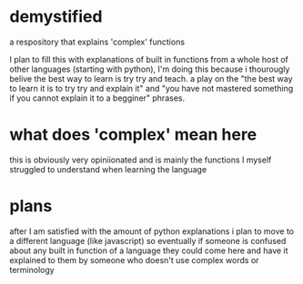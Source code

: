 # demystified
a respository that explains 'complex' functions

I plan to fill this with explanations of built in functions from a whole host of other languages (starting with python), I'm doing this because i thourougly belive the best way to learn is try try and teach. 
a play on the "the best way to learn it is to try try and explain it" and "you have not mastered something if you cannot explain it to a begginer" phrases.

# what does 'complex' mean here
this is obviously very opiniionated and is mainly the functions I myself struggled to understand when learning the language

# plans
after I am satisfied with the amount of python explanations i plan to move to a different language (like javascript) so eventually if someone is confused about any built in function of a language they could come here and have it explained to them by someone who doesn't use complex words or terminology 
